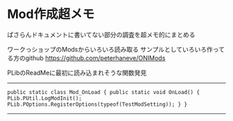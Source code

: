 # Mod作成超メモ

ぱさらんドキュメントに書いてない部分の調査を超メモ的にまとめる

ワークっショップのModsからいろいろ読み取る
サンプルとしていろいろ作ってる方のgithub
https://github.com/peterhaneve/ONIMods

PLibのReadMeに最初に読み込まれそうな関数発見

***

`
public static class Mod_OnLoad
{
    public static void OnLoad()
    {
        PLib.PUtil.LogModInit();
        PLib.POptions.RegisterOptions(typeof(TestModSetting));
    }
}
`

***
